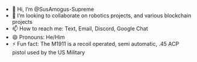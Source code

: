 - 👋 Hi, I’m @SusAmogus-Supreme
- 💞️ I’m looking to collaborate on robotics projects, and various blockchain projects
- 📫 How to reach me: Text, Email, Discord, Google Chat
- 😄 Pronouns: He/Him
- ⚡ Fun fact: The M1911 is a recoil operated, semi automatic, .45 ACP pistol used by the US Military

<!---
SusAmogus-Supreme/SusAmogus-Supreme is a ✨ special ✨ repository because its `README.md` (this file) appears on your GitHub profile.
You can click the Preview link to take a look at your changes.
--->

